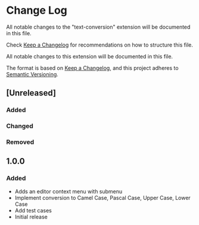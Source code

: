# Change Log

All notable changes to the "text-conversion" extension will be documented in this file.

Check [Keep a Changelog](http://keepachangelog.com/) for recommendations on how to structure this file.

All notable changes to this extension will be documented in this file.

The format is based on [Keep a Changelog](https://keepachangelog.com/en/1.1.0/),
and this project adheres to [Semantic Versioning](https://semver.org/spec/v2.0.0.html).


## [Unreleased]

### Added


### Changed


### Removed



## 1.0.0

### Added

- Adds an editor context menu with submenu
- Implement conversion to Camel Case, Pascal Case, Upper Case, Lower Case
- Add test cases
- Initial release